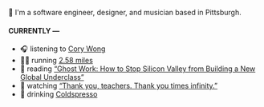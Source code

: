 👋 I'm a software engineer, designer, and musician based in Pittsburgh.

#### CURRENTLY —

* 🎧 listening to [Cory Wong](https://www.last.fm/music/Cory+Wong/_/Sitcom)
* 🏃‍♂️ running [2.58 miles](https://www.strava.com/activities/3857475901)
* 📘 reading [“Ghost Work: How to Stop Silicon Valley from Building a New Global Underclass”](https://www.goodreads.com/book/show/41963432-ghost-work)
* 🍿 watching [“Thank you, teachers. Thank you times infinity.”](https://youtu.be/GqmLCMiUrdo)
* 🍺 drinking [Coldspresso](https://untappd.com/user/namoscato/checkin/921709713)

